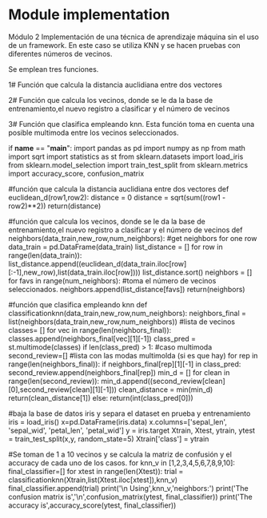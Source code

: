 # Module implementation
Módulo 2 Implementación de una técnica de aprendizaje máquina sin el uso de un framework.
En este caso se utiliza KNN y se hacen pruebas con diferentes números de vecinos.

Se emplean tres funciones.

1# Función que calcula la distancia auclidiana entre dos vectores

2# Función que calcula los vecinos, donde se le da la base de entrenamiento,el nuevo registro a clasificar y el número de vecinos

3# Función que clasifica empleando knn. Esta función toma en cuenta una posible multimoda entre los vecinos seleccionados.


if __name__ == "__main__":
  import pandas as pd
  import numpy as np
  from math import sqrt
  import statistics as st
  from sklearn.datasets import load_iris
  from sklearn.model_selection import train_test_split
  from sklearn.metrics import accuracy_score, confusion_matrix

#función que calcula la distancia auclidiana entre dos vectores
  def euclidean_d(row1,row2):
    distance = 0
    distance = sqrt(sum((row1 - row2)**2))
    return(distance)

#función que calcula los vecinos, donde se le da la base de entrenamiento,el nuevo registro a clasificar y el número de vecinos
  def neighbors(data_train,new_row,num_neighbors): #get neighbors for one row
    data_train = pd.DataFrame(data_train)
    list_distance = []
    for row in range(len(data_train)):
      list_distance.append((euclidean_d(data_train.iloc[row][:-1],new_row),list(data_train.iloc[row])))
    list_distance.sort()
    neighbors = []
    for favs in range(num_neighbors): #toma el número de vecinos seleccionados.
      neighbors.append(list_distance[favs])
    return(neighbors)

#función que clasifica empleando knn
  def classificationknn(data_train,new_row,num_neighbors):
    neighbors_final = list(neighbors(data_train,new_row,num_neighbors)) #lista de vecinos
    classes= []
    for vec in range(len(neighbors_final)):
      classes.append(neighbors_final[vec][1][-1])
    class_pred = st.multimode(classes)
    if len(class_pred) > 1: #caso multimoda
      second_review=[] #lista con las modas multimolda (si es que hay)
      for rep in range(len(neighbors_final)):
        if neighbors_final[rep][1][-1] in class_pred:
          second_review.append(neighbors_final[rep])
      min_d = []
      for clean in range(len(second_review)):
        min_d.append((second_review[clean][0],second_review[clean][1][-1]))
      clean_distance = min(min_d)
      return(clean_distance[1])
    else:
      return(int(class_pred[0]))

#baja la base de datos iris y separa el dataset en prueba y entrenamiento
  iris = load_iris()
  x=pd.DataFrame(iris.data)
  x.columns=['sepal_len', 'sepal_wid', 'petal_len', 'petal_wid']
  y = iris.target
  Xtrain, Xtest, ytrain, ytest = train_test_split(x,y, random_state=5)
  Xtrain['class'] = ytrain

#Se toman de 1 a 10 vecinos y se calcula la matriz de confusión y el accuracy de cada uno de los casos.
  for knn_v in [1,2,3,4,5,6,7,8,9,10]:
    final_classifier=[]
    for xtest in range(len(Xtest)):
      trial = classificationknn(Xtrain,list(Xtest.iloc[xtest]),knn_v)
      final_classifier.append(trial)
    print('\n Using',knn_v,'neighbors:')
    print('The confusion matrix is','\n',confusion_matrix(ytest, final_classifier))
    print('The accuracy is',accuracy_score(ytest, final_classifier))
